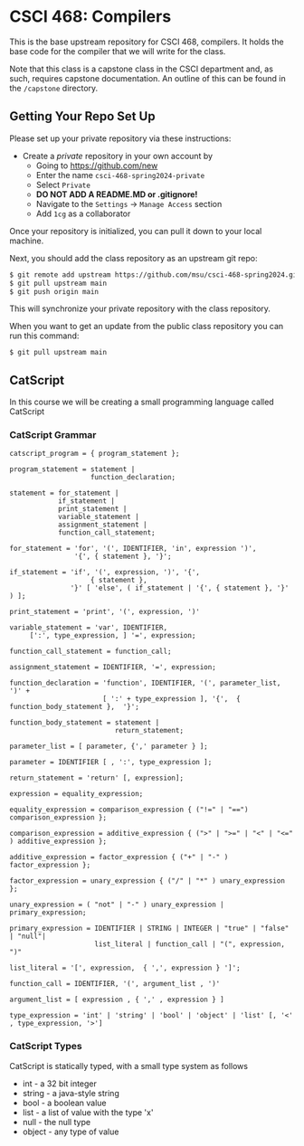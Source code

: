 # CSCI 468: Compilers

This is the base upstream repository for CSCI 468, compilers.  It holds the base code for the compiler that we will
write for the class.

Note that this class is a capstone class in the CSCI department and, as such, requires capstone documentation.  An outline of this can be found 
in the `/capstone` directory.

## Getting Your Repo Set Up

Please set up your private repository via these instructions:

- Create a *private* repository in your own account by
    - Going to <https://github.com/new>
    - Enter the name `csci-468-spring2024-private`
    - Select `Private`
    - **DO NOT ADD A README.MD or .gitignore!**
    - Navigate to the `Settings` -> `Manage Access` section
    - Add `1cg` as a collaborator

Once your repository is initialized, you can pull it down to your local machine.

Next, you should add the class repository as an upstream git repo:

```bash
$ git remote add upstream https://github.com/msu/csci-468-spring2024.git
$ git pull upstream main
$ git push origin main
```
This will synchronize your private repository with the class repository.

When you want to get an update from the public class repository you can run this command:

```
$ git pull upstream main
```

## CatScript

In this course we will be creating a small programming language called CatScript

### CatScript Grammar

```ebnf
catscript_program = { program_statement };

program_statement = statement |
                    function_declaration;

statement = for_statement |
            if_statement |
            print_statement |
            variable_statement |
            assignment_statement |
            function_call_statement;

for_statement = 'for', '(', IDENTIFIER, 'in', expression ')', 
                '{', { statement }, '}';

if_statement = 'if', '(', expression, ')', '{', 
                    { statement }, 
               '}' [ 'else', ( if_statement | '{', { statement }, '}' ) ];

print_statement = 'print', '(', expression, ')'

variable_statement = 'var', IDENTIFIER, 
     [':', type_expression, ] '=', expression;

function_call_statement = function_call;

assignment_statement = IDENTIFIER, '=', expression;

function_declaration = 'function', IDENTIFIER, '(', parameter_list, ')' + 
                       [ ':' + type_expression ], '{',  { function_body_statement },  '}';

function_body_statement = statement |
                          return_statement;

parameter_list = [ parameter, {',' parameter } ];

parameter = IDENTIFIER [ , ':', type_expression ];

return_statement = 'return' [, expression];

expression = equality_expression;

equality_expression = comparison_expression { ("!=" | "==") comparison_expression };

comparison_expression = additive_expression { (">" | ">=" | "<" | "<=" ) additive_expression };

additive_expression = factor_expression { ("+" | "-" ) factor_expression };

factor_expression = unary_expression { ("/" | "*" ) unary_expression };

unary_expression = ( "not" | "-" ) unary_expression | primary_expression;

primary_expression = IDENTIFIER | STRING | INTEGER | "true" | "false" | "null"| 
                     list_literal | function_call | "(", expression, ")"

list_literal = '[', expression,  { ',', expression } ']'; 

function_call = IDENTIFIER, '(', argument_list , ')'

argument_list = [ expression , { ',' , expression } ]

type_expression = 'int' | 'string' | 'bool' | 'object' | 'list' [, '<' , type_expression, '>']

```

### CatScript Types

CatScript is statically typed, with a small type system as follows

* int - a 32 bit integer
* string - a java-style string
* bool - a boolean value
* list<x> - a list of value with the type 'x'
* null - the null type 
* object - any type of value
